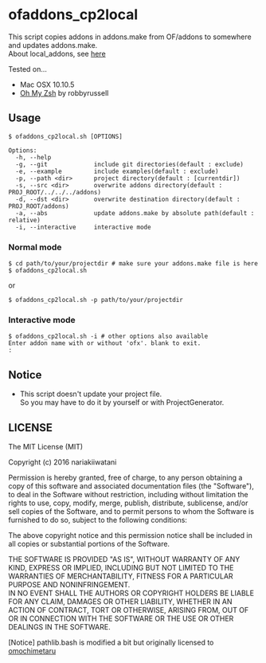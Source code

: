 # ofaddons_cp2local
This script copies addons in addons.make from OF/addons to somewhere and updates addons.make.  
About local_addons, see [here](https://forum.openframeworks.cc/t/local-addons-in-of-0-9-0-projects/21445)

Tested on...

- Mac OSX 10.10.5  
- [Oh My Zsh](https://github.com/robbyrussell/oh-my-zsh) by robbyrussell  

## Usage
```
$ ofaddons_cp2local.sh [OPTIONS]

Options:
  -h, --help
  -g, --git				include git directories(default : exclude)
  -e, --example			include examples(default : exclude)
  -p, --path <dir>		project directory(default : [currentdir])
  -s, --src <dir>		overwrite addons directory(default : PROJ_ROOT/../../../addons)
  -d, --dst <dir>		overwrite destination directory(default : PROJ_ROOT/addons)
  -a, --abs				update addons.make by absolute path(default : relative)
  -i, --interactive		interactive mode
```

### Normal mode
```
$ cd path/to/your/projectdir # make sure your addons.make file is here
$ ofaddons_cp2local.sh
```
or
```
$ ofaddons_cp2local.sh -p path/to/your/projectdir
```

### Interactive mode
```
$ ofaddons_cp2local.sh -i # other options also available
Enter addon name with or without 'ofx'. blank to exit.
:
```

## Notice
- This script doesn't update your project file.  
So you may have to do it by yourself or with ProjectGenerator.  

## LICENSE
The MIT License (MIT)

Copyright (c) 2016 nariakiiwatani

Permission is hereby granted, free of charge, to any person obtaining a copy of this software and associated documentation files (the "Software"), to deal in the Software without restriction, including without limitation the rights to use, copy, modify, merge, publish, distribute, sublicense, and/or sell copies of the Software, and to permit persons to whom the Software is furnished to do so, subject to the following conditions:

The above copyright notice and this permission notice shall be included in all copies or substantial portions of the Software.

THE SOFTWARE IS PROVIDED "AS IS", WITHOUT WARRANTY OF ANY KIND, EXPRESS OR IMPLIED, INCLUDING BUT NOT LIMITED TO THE WARRANTIES OF MERCHANTABILITY, FITNESS FOR A PARTICULAR PURPOSE AND NONINFRINGEMENT.  
IN NO EVENT SHALL THE AUTHORS OR COPYRIGHT HOLDERS BE LIABLE FOR ANY CLAIM, DAMAGES OR OTHER LIABILITY, WHETHER IN AN ACTION OF CONTRACT, TORT OR OTHERWISE, ARISING FROM, OUT OF OR IN CONNECTION WITH THE SOFTWARE OR THE USE OR OTHER DEALINGS IN THE SOFTWARE.

[Notice] pathlib.bash is modified a bit but originally licensed to [omochimetaru](https://github.com/omochi/bash-pathlib/blob/master/LICENSE)

